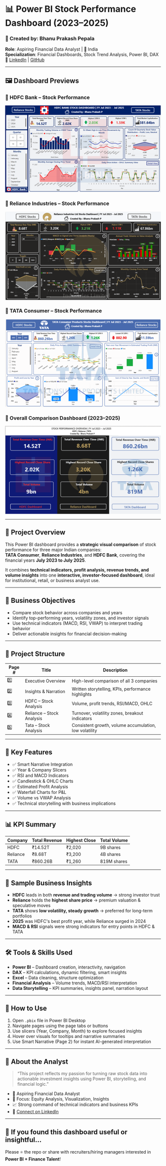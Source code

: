 # 📊 Power BI Stock Performance Dashboard (2023–2025) 

### 👤 Created by: Bhanu Prakash Pepala  
**Role**: Aspiring Financial Data Analyst | 📍 India  
**Specialization**: Financial Dashboards, Stock Trend Analysis, Power BI, DAX  
🔗 [LinkedIn](https://www.linkedin.com/in/pepala-bhanu-prakash-2002m09d14/) | [GitHub](https://github.com/PepalaBhanuPrakash123)

---

## 🖼️ Dashboard Previews

### 📘 HDFC Bank – Stock Performance
![HDFC Dashboard](images/HDFC-Dashboard.png)

### 📘 Reliance Industries – Stock Performance
![Reliance Dashboard](images/Reliance-Dashboard.png)

### 📘 TATA Consumer – Stock Performance
![TATA Dashboard](images/TATA-Dashboard.png)

### 📘 Overall Comparison Dashboard (2023–2025)
![Overall Comparison](images/Overview-comparison.png)

---

## 🔷 Project Overview

This Power BI dashboard provides a **strategic visual comparison** of stock performance for three major Indian companies:  
**TATA Consumer**, **Reliance Industries**, and **HDFC Bank**, covering the financial years **July 2023 to July 2025**.

It combines **technical indicators, profit analysis, revenue trends, and volume insights** into one **interactive, investor-focused dashboard**, ideal for institutional, retail, or business analyst use.

---

## 🎯 Business Objectives

- Compare stock behavior across companies and years  
- Identify top-performing years, volatility zones, and investor signals  
- Use technical indicators (MACD, RSI, VWAP) to interpret trading behavior  
- Deliver actionable insights for financial decision-making  

---

## 📁 Project Structure

| Page # | Title                        | Description |
|--------|------------------------------|-------------|
| 1️⃣ | Executive Overview              | High-level comparison of all 3 companies |
| 2️⃣ | Insights & Narration            | Written storytelling, KPIs, performance highlights |
| 3️⃣ | HDFC – Stock Analysis           | Volume, profit trends, RSI/MACD, OHLC |
| 4️⃣ | Reliance – Stock Analysis       | Turnover, volatility zones, breakout indicators |
| 5️⃣ | Tata – Stock Analysis           | Consistent growth, volume accumulation, low volatility |

---

## 📌 Key Features

- ✅ Smart Narrative Integration  
- ✅ Year & Company Slicers  
- ✅ RSI and MACD Indicators  
- ✅ Candlestick & OHLC Charts  
- ✅ Estimated Profit Analysis  
- ✅ Waterfall Charts for P&L  
- ✅ Volume vs VWAP Analysis  
- ✅ Technical storytelling with business implications  

---

## 📊 KPI Summary

| Company   | Total Revenue | Highest Close | Total Volume |
|-----------|---------------|----------------|---------------|
| HDFC      | ₹14.52T       | ₹2,020         | 9B shares     |
| Reliance  | ₹8.68T        | ₹3,200         | 4B shares     |
| TATA      | ₹860.26B      | ₹1,260         | 819M shares   |

---

## 🧠 Sample Business Insights

- **HDFC** leads in both **revenue and trading volume** → strong investor trust  
- **Reliance** holds the **highest share price** → premium valuation & speculative moves  
- **TATA** shows **low volatility, steady growth** → preferred for long-term portfolios  
- **2025** was HDFC's best profit year, while Reliance surged in 2024  
- **MACD & RSI** signals were strong indicators for entry points in HDFC & TATA

---

## 🛠️ Tools & Skills Used

- **Power BI** – Dashboard creation, interactivity, navigation  
- **DAX** – KPI calculations, dynamic filtering, smart insights  
- **Excel** – Data cleaning, structure optimization  
- **Financial Analysis** – Volume trends, MACD/RSI interpretation  
- **Data Storytelling** – KPI summaries, insights panel, narration layout  

---

## 🧾 How to Use

1. Open `.pbix` file in Power BI Desktop  
2. Navigate pages using the page tabs or buttons  
3. Use slicers (Year, Company, Month) to explore focused insights  
4. Hover over visuals for tooltips and narrative summaries  
5. Use Smart Narrative (Page 2) for instant AI-generated interpretation  

---

## 📘 About the Analyst

> “This project reflects my passion for turning raw stock data into actionable investment insights using Power BI, storytelling, and financial logic.”

- 💼 Aspiring Financial Data Analyst  
- 🧠 Focus: Equity Analysis, Visualization, Insights  
- 📈 Strong command of technical indicators and business KPIs  
- 🔗 [Connect on LinkedIn](https://www.linkedin.com/in/pepala-bhanu-prakash-2002m09d14/)

---

## 🌟 If you found this dashboard useful or insightful...

Please ⭐ the repo or share with recruiters/hiring managers interested in **Power BI + Finance Talent**!
